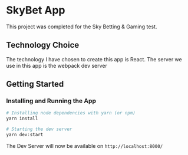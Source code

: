 # SkyBet App

This project was completed for the Sky Betting & Gaming test.

## Technology Choice

The technology I have chosen to create this app is React.
The server we use in this app is the webpack dev server

## Getting Started

### Installing and Running the App

```bash
# Installing node dependencies with yarn (or npm)
yarn install

# Starting the dev server
yarn dev:start
```

The Dev Server will now be available on `http://localhost:8000/`
